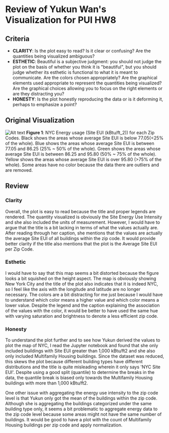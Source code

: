 # Review of Yukun Wan's Visualization for PUI HW8
## Criteria
* **CLARITY**: Is the plot easy to read? Is it clear or confusing? Are the quantities being visualized ambiguous?
* **ESTHETIC**: Beautiful is a subjective judgment: you should not judge the plot on the basis of whether you think it is "beautiful", but you should judge whether its esthetic is functional to what it is meant to communicate. Are the colors chosen appropriately? Are the graphical elements used appropriate to represent the quantities being visualized? Are the graphical choices allowing you to focus on the right elements or are they distracting you?
* **HONESTY**: Is the plot honestly reproducing the data or is it deforming it, perhaps to emphasize a point?

## Original Visualization
![Alt text](https://github.com/YukunVVan/PUI2017_yw3447/blob/master/HW8_yw3447/yw3447_plot.png?raw=true)
**Figure 1**: NYC Energy usage (Site EUI (kBtu/ft_2)) for each Zip Codes. Black shows the areas whose average Site EUI is below 77.05(<25% of the whole). Blue shows the areas whose average Site EUI is between 77.05 and 86.25 (25% ~ 50% of the whole). Green shows the areas whose average Site EUI is between 86.25 and 95.80 (50% ~ 75% of the whole). Yellow shows the areas whose average Site EUI is over 95.80 (>75% of the whole). Some areas have no color because the data there are outliers and are removed.

## Review
### Clarity
Overall, the plot is easy to read because the title and proper legends are rendered. The quantity visualized is obviously the Site Energy Use Intensity and she also included the units of measurement. However, I would have to argue that the title is a bit lacking in terms of what the values actually are. After reading through her caption, she mentions that the values are actually the average Site EUI of all buildings within the zip code. It would provide better clarity if the title also mentions that the plot is the Average Site EUI per Zip Code. 

### Esthetic
I would have to say that this map seems a bit distorted because the figure looks a bit squished on the height aspect. The map is obviously showing New York City and the title of the plot also indicates that it is indeed NYC, so I feel like the axis with the longitude and latitude are no longer necessary. The colors are a bit distracting for me just because I would have to understand which color means a higher value and which color means a lower value. Despite the legend and the caption explaining the association of the values with the color, it would be better to have used the same hue with varying saturation and brightness to denote a less efficient zip code.

### Honesty
To understand the plot further and to see how Yukun derived the values to plot the map of NYC, I read the Jupyter notebook and found that she only included buildings with Site EUI greater than 1,000 kBtu/ft2 and she also only included Multifamily Housing buildings. Since the dataset was reduced, this skews the plot because different building types have different distributions and the title is quite misleading wherein it only says 'NYC Site EUI'. Despite using a good split (quantile) to determine the breaks in the data, the quantile break is biased only towards the Multifamily Housing buildings with more than 1,000 kBtu/ft2.

One other issue with aggregating the energy use intensity to the zip code level is that Yukun only got the mean of the buildings within the zip code. Although she is aggregating the buildings categorized under the same building type only, it seems a bit problematic to aggregate energy data to the zip code level because some areas might not have the same number of buildings. It would be good to have a plot with the count of Multifamily Housing buildings per zip code and apply normalization.
